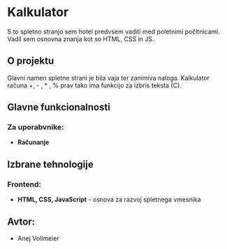 # Kalkulator

S to spletno stranjo sem hotel predvsem vaditi med poletnimi počitnicami. Vadil sem osnovna znanja kot so HTML, CSS in JS.

## O projektu

Glavni namen spletne strani je bila vaja ter zanimiva naloga. Kalkulator računa +, - , \* , % prav tako ima funkcijo za izbris teksta (C).

## Glavne funkcionalnosti

### Za uporabvnike:

- **Računanje**

## Izbrane tehnologije

### Frontend:

- **HTML, CSS, JavaScript** - osnova za razvoj spletnega vmesnika

## Avtor:

- Anej Vollmeier
